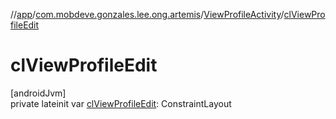 //[app](../../../index.md)/[com.mobdeve.gonzales.lee.ong.artemis](../index.md)/[ViewProfileActivity](index.md)/[clViewProfileEdit](cl-view-profile-edit.md)

# clViewProfileEdit

[androidJvm]\
private lateinit var [clViewProfileEdit](cl-view-profile-edit.md): ConstraintLayout
